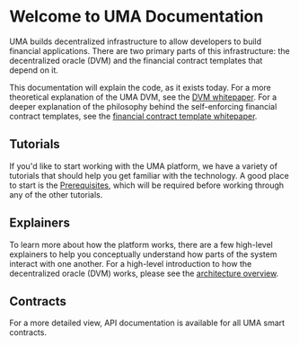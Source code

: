 # Welcome to UMA Documentation

UMA builds decentralized infrastructure to allow developers to build financial applications. There are two primary
parts of this infrastructure: the decentralized oracle (DVM) and the financial contract templates that depend on it.

This documentation will explain the code, as it exists today. For a more theoretical explanation of the UMA DVM, see
the [DVM whitepaper](https://github.com/UMAprotocol/whitepaper/blob/master/UMA-DVM-oracle-whitepaper.pdf). For a deeper
explanation of the philosophy behind the self-enforcing financial contract templates, see the
[financial contract template whitepaper](https://github.com/UMAprotocol/whitepaper/blob/master/UMA-whitepaper.pdf).

## Tutorials

If you'd like to start working with the UMA platform, we have a variety of tutorials that should help you get familiar
with the technology. A good place to start is the [Prerequisites](./tutorials/prerequisites.md), which will be required
before working through any of the other tutorials.


## Explainers

To learn more about how the platform works, there are a few high-level explainers to help you conceptually understand
how parts of the system interact with one another. For a high-level introduction to how the decentralized oracle (DVM)
works, please see the [architecture overview](./explainers/architecture.md).

## Contracts

For a more detailed view, API documentation is available for all UMA smart contracts.
